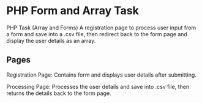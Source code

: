 # PHP Form and Array Task
PHP Task (Array and Forms)
A registration page to process user input from a form and save into a .csv file, then redirect back to the form page and display the user details as an array.

## Pages
Registration Page: Contains form and displays user details after submitting.

Processing Page: Processes the user details and save into .csv file, then returns the details back to the form page.
